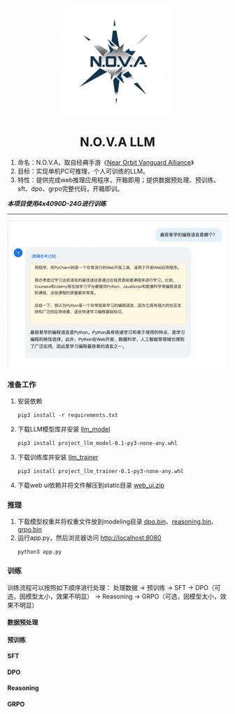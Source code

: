 <div align="center">
    <img alt="created by gemini" src="./images/nova.jpeg" style="width: 50%">
</div>

<div align="center">
  <h1>N.O.V.A LLM</h1>
</div>

1. 命名：N.O.V.A，取自经典手游《[Near Orbit Vanguard Alliance](https://en.wikipedia.org/wiki/N.O.V.A._Near_Orbit_Vanguard_Alliance)》
2. 目标：实现单机PC可推理，个人可训练的LLM。
3. 特性：提供完成web推理应用程序，开箱即用；提供数据预处理、预训练、sft、dpo、grpo完整代码，开箱即训。

***本项目使用4x4090D-24G进行训练***

---

<div align="center">
  <img src="./images/web_ui.png">
</div>

### 准备工作
1. 安装依赖
    ```
    pip3 install -r requirements.txt
    ```
2. 下载LLM模型库并安装 [llm_model](https://github.com/qibin0506/llm-model-pytorch/releases/download/llm_model/project_llm_model-0.1-py3-none-any.whl)
   ```
   pip3 install project_llm_model-0.1-py3-none-any.whl
   ```
3. 下载训练库并安装 [llm_trainer](https://github.com/qibin0506/llm_trainer/releases/download/llm_trainer/project_llm_trainer-0.1-py3-none-any.whl)
   ```
   pip3 install project_llm_trainer-0.1-py3-none-any.whl
   ```
4. 下载web ui依赖并将文件解压到static目录 [web_ui.zip](https://github.com/qibin0506/NOVA-LLM/releases/download/dependence/web_ui.zip)
   
### 推理
1. 下载模型权重并将权重文件放到modeling目录 [dpo.bin](https://github.com/qibin0506/NOVA-LLM/releases/download/dependence/dpo.bin)、[reasoning.bin](https://github.com/qibin0506/NOVA-LLM/releases/download/dependence/reasoning.bin)、[grpo.bin](https://github.com/qibin0506/NOVA-LLM/releases/download/dependence/grpo.bin)
2. 运行app.py，然后浏览器访问 [http://localhost:8080](http://localhost:8080)
    ```
    python3 app.py
    ```

### 训练
训练流程可以按照如下顺序进行处理：
处理数据 -> 预训练 -> SFT -> DPO（可选，因模型太小，效果不明显） -> Reasoning -> GRPO（可选，因模型太小，效果不明显）

#### 数据预处理
#### 预训练
#### SFT
#### DPO
#### Reasoning
#### GRPO
